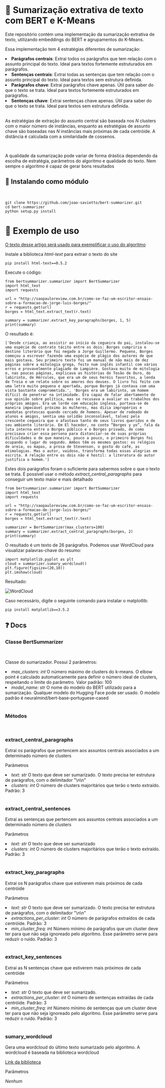 # 📝 Sumarização extrativa de texto  com BERT e K-Means
<p>Este repositório contém uma implementação da sumarização extrativa de texto, utilizando embeddings do BERT e agrupamentos do K-Means. </p>
<p>Essa implementação tem 4 estratégias diferentes de sumarização:</p>
<li><b>Parágrafos centrais</b>: Extrai todos os parágrafos que tem relação com o assunto principal do texto. Ideal para textos fortemente estruturados em parágrafos.</li>
<li><b>Sentenças centrais</b>: Extrai todas as sentenças que tem relação com o assunto principal do texto. Ideal para textos sem estrutura definida.</li>
<li><b>Parágrafos chave</b>: Extrai parágrafos chave apenas. Útil para saber do que o texto se trata. Ideal para textos fortemente estruturados em parágrafos.</li>
<li><b>Sentenças chave</b>: Extrai sentenças chave apenas. Útil para saber do que o texto se trata. Ideal para textos sem estrutura definida.</li>
<br/>
<p> As estratégias de extração do assunto central são baseada nos <i>N</i> clusters com o maior número de instâncias, enquanto as estratégias de assunto chave são baseadas nas <i>N</i> instâncias mais próximas de cada centróide. A distância é calculada com a similaridade de cossenos. </p>
<br/>
<p>A qualidade da sumarização pode variar de forma drástica dependendo da escolha de estratégia, parâmetros do algoritmo e qualidade do texto. Nem sempre o algoritmo é capaz de gerar bons resultados</p>


## 💾 Instalando como módulo
<br>

``` 
git clone https://github.com/joao-savietto/bert-summarizer.git
cd bert-summarizer
python setup.py install
```

# 🔎 Exemplo de uso


[O texto desse artigo será usado para exemplificar o uso do algoritmo](http://saopauloreview.com.br/como-se-faz-um-escritor-ensaio-sobre-a-formacao-de-jorge-luis-borges/)

<p> Instale a biblioteca <i>html-text</i> para extrair o texto do site </p> 

```
pip install html-text==0.5.2
```

Execute o código:

```
from bertsummarizer.summarizer import BertSummarizer
import html_text
import requests

url = "http://saopauloreview.com.br/como-se-faz-um-escritor-ensaio-sobre-a-formacao-de-jorge-luis-borges/"
r = requests.get(url)
borges = html_text.extract_text(r.text)

summary = summarizer.extract_key_paragraphs(borges, 1, 5)
print(summary)
```

O resultado é:

```
['Desde criança, ao assistir ao início da cegueira do pai, instalou-se uma espécie de contrato tácito entre os dois: Borges cumpriria o destino literário que foi negado a Jorge Guillermo. Pequeno, Borges começou a escrever fazendo uma espécie de plágio dos autores de que mais gostava. Seu primeiro texto foi um manual de não mais de dez páginas sobre a mitologia grega, feito num inglês infantil com vários erros e provavelmente plagiado de Lampière. Gostava muito de mitologia e, nas poucas páginas, explicava as histórias do Tosão de Ouro, do labirinto, de Hércules, que era um de seus heróis favoritos, a lenda de Troia e um relato sobre os amores dos deuses. O livro foi feito com uma letra muito pequena e apertada, porque Borges já contava com uma vista bastante comprometida.', 'Borges era um labirinto, um homem difícil de penetrar na intimidade. Era capaz de falar abertamente de sua opinião sobre política, mas se recusava a avaliar os trabalhos dos próprios amigos. Era um lorde com educação inglesa, portava-se de maneira impecável próximo às mulheres, mas dizia impropérios e anedotas grotescas quando cercado de homens. Apesar de rodeado de alunos e amigos, sentia uma solidão inconsolável, talvez pela crescente cegueira que o afastava tanto de seus livros queridos e de seu ambiente literário. Em El hacedor, no conto “Borges y yo”, fala da luta interna entre o Borges público e o Borges privado, de como precisava criar essa persona para distanciar-se de suas próprias dificuldades e de que maneira, pouco a pouco, o primeiro Borges foi ocupando o lugar do segundo. Ambos têm os mesmos gostos: os relógios de areia, os mapas, a prosa de Stevenson, o gosto do café, as etimologias. Mas o autor, vaidoso, transforma todas essas alegrias em escrita. A relação entre os dois não é hostil: a literatura do autor justifica o homem.']
```

<p> Estes dois parágrafos foram o suficiente para sabermos sobre o que o texto se trata. É possível usar o método <i>extract_central_paragraphs</i> para conseguir um texto maior e mais detalhado</p>

```
from bertsummarizer.summarizer import BertSummarizer
import html_text
import requests

url = "http://saopauloreview.com.br/como-se-faz-um-escritor-ensaio-sobre-a-formacao-de-jorge-luis-borges/"
r = requests.get(url)
borges = html_text.extract_text(r.text)

summarizer = BertSummarizer(max_clusters=100)
summary = summarizer.extract_central_paragraphs(borges, 2)
print(summary)
```

<p>O resultado é um texto de 26 parágrafos. Podemos usar WordCloud para visualizar palavras-chave do resumo: </p>

```
import matplotlib.pyplot as plt
cloud = summarizer.sumary_wordcloud()
plt.figure(figsize=(20,10))
plt.imshow(cloud)
```

<p> Resultado:</p>

![WordCloud](wordcloud.png)

<p> Caso necessário, digite o seguinte comando para instalar o matplotlib:</p>

```
pip install matplotlib==3.5.2
```

## ❓ Docs

### <b>Classe BertSummarizer </b>

<br/>

<p> Classe do sumarizador. Possui 2 parâmetros: </p>
<li><i>max_clusters: int</i> O número máximo de clusters do k-means. O elbow point é calculado automaticamente para definir o número ideal de clusters, respeitando o limite do parâmetro. Valor padrão: 100</li>
<li><i>model_name: str</i>  O nome do modelo do BERT utilizado para a sumarização. Qualquer modelo do <a ref="https://huggingface.co/models"> Hugging Face </a> pode ser usado. O modelo padrão é  neuralmind/bert-base-portuguese-cased </li>

<br/>

###  <b>Métodos</b>

<br/>

### extract_central_paragraphs

<p> Extrai os parágrafos que pertencem aos assuntos centrais associados a um determinado número de clusters </p>

<p> Parâmetros</p>
<li><i>text: str</i> O texto que deve ser sumarizado. O texto precisa ter estrutura de parágrafos, com o delimitador "\n\n"</li>
<li><i>clusters: int</i> O número de clusters majoritários que terão o texto extraído. Padrão: 3</li>

<br/>

### extract_central_sentences

<p> Extrai as sentenças que pertencem aos assuntos centrais associados a um determinado número de clusters </p>

<p> Parâmetros</p>
<li><i>text: str</i> O texto que deve ser sumarizado</li>
<li><i>clusters: int</i> O número de clusters majoritários que terão o texto extraído. Padrão: 3</li>

<br/>

### extract_key_paragraphs

<p> Extrai os N parágrafos chave que estiverem mais próximos de cada centróide </p>

<p> Parâmetros</p>
<li><i>text: str</i> O texto que deve ser sumarizado. O texto precisa ter estrutura de parágrafos, com o delimitador "\n\n"</li>
<li><i>extractions_per_cluster: int</i> O número de parágrafos extraídos de cada centróide. Padrão: 3</li>
<li><i>min_cluster_freq: int</i>  Número mínimo de parágrafos que um cluster deve ter para que não seja ignoreado pelo algoritmo. Esse parâmetro serve para reduzir o ruído. Padrão: 3 </li>

<br/>

### extract_key_sentences

<p> Extrai as N sentenças chave que estiverem mais próximos de cada centróide </p>

<p> Parâmetros</p>
<li><i>text: str</i> O texto que deve ser sumarizado.</li>
<li><i>extractions_per_cluster: int</i> O número de sentenças extraídas de cada centróide. Padrão: 3</li>
<li><i>min_cluster_freq: int</i>  Número mínimo de sentenças que um cluster deve ter para que não seja ignoreado pelo algoritmo. Esse parâmetro serve para reduzir o ruído. Padrão: 3 </li>

<br/>

### sumary_wordcloud

<p> Gera uma wordcloud do último texto sumarizado pelo algoritmo. A wordcloud é baseada na biblioteca wordcloud </p>

[Link da biblioteca](https://github.com/amueller/word_cloud)

<p> Parâmetros</p>
<p><i> Nenhum </i</p>